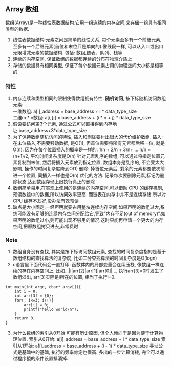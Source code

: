 ## Array 数组
数组(Array)是一种线性表数据结构.它用一组连续的内存空间,来存储一组具有相同类型的数据.
1. 线性表数据结构:元素之间是简单的线性关系, 每个元素至多有一个前继元素, 至多有一个后继元素(首位和末位只是单向的).像线段一样, 可以从入口或出口无限增减元素的数据结构.
    包括: 数组,链表、队列、栈等
2. 连续的内存空间, 保证数组的数据都连续的分布在物理介质上
3. 存储的数据具有相同类型, 保证了每个数据元素占用的物理空间大小都是相等的
### 特性
1. 内存连续和类型相同的限制使得数组拥有特性: **随机访问**, 按下标随机访问数组元素:     
    一维数组: a[i]_address = base_address + i * data_type_size     
    二维m * n数组: a[i][j] = base_address + (i * n + j) * data_type_size
2. 假设要访问第3个元素, 通过公式可以直接得到内存地址:base_address+3*data_type_size
3. 为了保持数组随机访问的特性, 插入和删除要付出很大的代价维护数组.
    插入: 在末位插入,不需要移动数据, 是O(1), 但首位需要将所有元素都后移一位, 就是O(n).
        因为在每个位置插入的概率是一样的: 1/n + 2/n + 3/n+ ... n/n = (n+1)/2, 平均时间复杂度是O(n)
        针对元素乱序的数组, 可以通过将指定位置元素复制到末位, 然后将插入元素放到指定位置, 数组本身是乱序的, 不会受太大影响, 操作的时间复杂度降到O(1)
    删除: 掉首位元素后, 剩余的元素都要依次前进一个位置, 同插入一样也是O(n)
        优化的方法: 记录每次要删除元素,标记为删除状态,达到数组存储上限执行真正的删除
4. 数组简单易用,在实现上使用的是连续的内存空间,可以借助 CPU 的缓存机制,预读数组中的数据,所以访问效率更高.
    而链表在内存中并不是连续存储,所以对 CPU 缓存不友好,没办法有效预读
5. 缺点是大小固定,一经声明就要占用整块连续内存空间.如果声明的数组过大,系统可能没有足够的连续内存空间分配给它,导致“内存不足(out of memory)”.如果声明的数组过小,则可能出现不够用的情况.这时只能再申请一个更大的内存空间,把原数组拷贝进去,非常费时   
### Note
1. 数组自身没有查找, 其实是按下标访问数组元素, 查找的时间复杂度指的是基于数组结构的查找算法的复杂度, 比如二分查找算法的时间复杂度是O(logn)
2. c语言里下面代码会一直打印: 函数体内的局部变量会连续压栈, 像数组一样连续的存在内存空间上,
比如...|i|arr[2]|arr[1]|arr[0]|..., 执行arr[3]=0时发生了数组溢出, arr[3]实际是i所在的位置, 相当于执行i=0.
```
int main(int argc, char* argv[]){
    int i = 0;
    int arr[3] = {0};
    for(; i<=3; i++){
        arr[i] = 0;
        printf("hello world\n");
    }
    return 0;
}
```
3. 为什么数组的索引从0开始
可能有历史原因, 但个人倾向于是因为便于计算物理位置. 
    索引从0开始: a[i]_address = base_address + i * data_type_size
    索引从1开始: a[i]_address = base_address + (i - 1) * data_type_size
寻址公式是基础中的基础, 执行的频率肯定也很高. 多出的一步计算消耗, 完全可以通过程序猿的条件设置抵消掉. 
